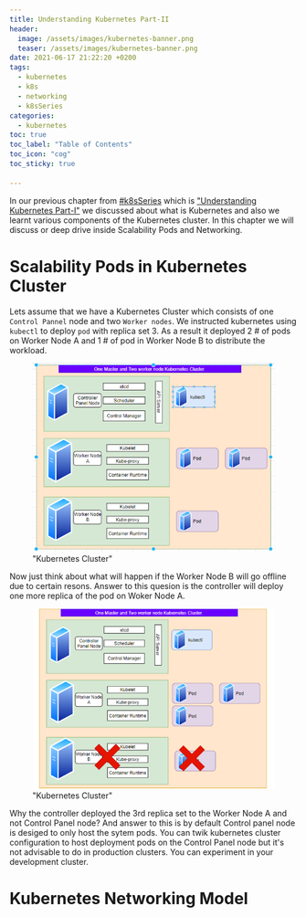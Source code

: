 ```yaml
---
title: Understanding Kubernetes Part-II
header:
  image: /assets/images/kubernetes-banner.png
  teaser: /assets/images/kubernetes-banner.png
date: 2021-06-17 21:22:20 +0200
tags: 
  - kubernetes
  - k8s
  - networking
  - k8sSeries
categories: 
  - kubernetes
toc: true
toc_label: "Table of Contents"
toc_icon: "cog"
toc_sticky: true

---
```


In our previous chapter from [#k8sSeries](https://www.linuxfunda.com/tags/#k8sSeries) which is ["Understanding Kubernetes Part-I"](https://www.linuxfunda.com/kubernetes/Understanding-Kubernets-Part-1/) we discussed about what is Kubernetes and also we learnt various components of the Kubernetes cluster. In this chapter we will discuss or deep drive inside Scalability Pods and Networking. 

# Scalability Pods in Kubernetes Cluster

Lets assume that we have a Kubernetes Cluster which consists of one `Control Pannel` node and two `Worker nodes`. We instructed kubernetes using `kubectl` to deploy `pod` with replica set 3. As a result it deployed 2 # of pods on Worker Node A and 1 # of pod in Worker Node B to distribute the workload.  

<figure>
  <a href="/assets/images/kuber-cluster-k8s-II-serise.png"><img src="/assets/images/kuber-cluster-k8s-II-serise.png"></a>
  <figcaption>"Kubernetes Cluster"</figcaption>
</figure>

Now just think about what will happen if the Worker Node B will go offline due to certain resons. Answer to this quesion is the controller will deploy one more replica of the pod on Woker Node A.

<figure>
  <a href="/assets/images/kuber-cluster-k8s-II-serise-exmpII.png"><img src="/assets/images/kuber-cluster-k8s-II-serise-exmpII.png"></a>
  <figcaption>"Kubernetes Cluster"</figcaption>
</figure>

Why the controller deployed the 3rd replica set to the Worker Node A and not Control Panel node? And answer to this is by default Control panel node is desiged to only host the sytem pods. You can twik kubernetes cluster configuration to host deployment pods on the Control Panel node but it's not advisable to do in production clusters. You can experiment in your development cluster.  

# Kubernetes Networking Model
